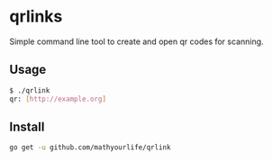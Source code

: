 # qrlinks

Simple command line tool to create and open qr codes for scanning.

## Usage

```bash
$ ./qrlink
qr: [http://example.org]
```

## Install

```bash
go get -u github.com/mathyourlife/qrlink
```
